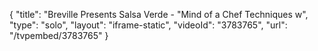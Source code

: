 {
    "title": "Breville Presents Salsa Verde - \"Mind of a Chef Techniques w",
    "type": "solo",
    "layout": "iframe-static",
    "videoId": "3783765",
    "url": "\/tvpembed\/3783765"
}